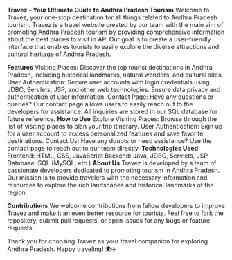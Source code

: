 **Travez - Your Ultimate Guide to Andhra Pradesh Tourism**
Welcome to Travez, your one-stop destination for all things related to Andhra Pradesh tourism. Travez is a travel website created by our team with the main aim of promoting Andhra Pradesh tourism by providing comprehensive information about the best places to visit in AP. Our goal is to create a user-friendly interface that enables tourists to easily explore the diverse attractions and cultural heritage of Andhra Pradesh.

**Features**
Visiting Places: Discover the top tourist destinations in Andhra Pradesh, including historical landmarks, natural wonders, and cultural sites.
User Authentication: Secure user accounts with login credentials using JDBC, Servlets, JSP, and other web technologies. Ensure data privacy and authentication of user information.
Contact Page: Have any questions or queries? Our contact page allows users to easily reach out to the developers for assistance. All inquiries are stored in our SQL database for future reference.
**How to Use**
Explore Visiting Places: Browse through the list of visiting places to plan your trip itinerary.
User Authentication: Sign up for a user account to access personalized features and save favorite destinations.
Contact Us: Have any doubts or need assistance? Use the contact page to reach out to our team directly.
**Technologies Used**
Frontend: HTML, CSS, JavaScript
Backend: Java, JDBC, Servlets, JSP
Database: SQL (MySQL, etc.)
**About Us**
Travez is developed by a team of passionate developers dedicated to promoting tourism in Andhra Pradesh. Our mission is to provide travelers with the necessary information and resources to explore the rich landscapes and historical landmarks of the region.

**Contributions**
We welcome contributions from fellow developers to improve Travez and make it an even better resource for tourists. Feel free to fork the repository, submit pull requests, or open issues for any bugs or feature requests.

Thank you for choosing Travez as your travel companion for exploring Andhra Pradesh. Happy traveling! 🌍✈️
